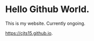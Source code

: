 <h1>Hello Github World.</h1>

This is my website. Currently ongoing.

<a href="https://cjts15.github.io" target="_blank">https://cjts15.github.io</a>.
